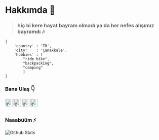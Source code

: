 
# Hakkımda 🙂

> ### hiç bi kere hayat bayram olmadı ya da her nefes alışımız bayramdı 🎶 ###

```
{
	'country' : 'TR',
	'city'    : 'Çanakkale',
	'hobbies' : [
		"ride bike",
		"backpacking",
		"camping"
		]
}
```
### Bana Ulaş 👇
<p>
  <a href="https://instagram.com/keyiflerolsun">
    <img align="left" alt="Ömer Faruk Sancak instagram" width="24px" src="https://cdn.jsdelivr.net/npm/simple-icons@3.2.0/icons/instagram.svg" />
  </a>
  <a href="https://t.me/keyiflerolsun">
      <img align="left" alt="Ömer Faruk Sancak Telegram" width="24px" src="https://cdn.jsdelivr.net/npm/simple-icons@3.2.0/icons/telegram.svg" />
  </a>
  <a href="https://facebook.com/keyiflerolsun">
    <img align="left" alt="Ömer Faruk Sancak Facebook" width="24px" src="https://cdn.jsdelivr.net/npm/simple-icons@3.2.0/icons/facebook.svg" />
  </a>
  <a href="https://youtube.com/c/keyiflerolsun">
    <img align="left" alt="Ömer Faruk Sancak Youtube" width="24px" src="https://cdn.jsdelivr.net/npm/simple-icons@3.2.0/icons/youtube.svg" />
  </a>
  
</p>
</br>
</br>

### Naaabüüm ⚡️

![Github Stats](https://readmestats.vercel.app/api?username=keyiflerolsun&show_icons=true&title_color=333&icon_color=d43111&count_private=true&include_all_commits=true)
